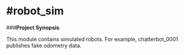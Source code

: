 #robot_sim
=====

###**Project Synopsis**

This module contains simulated robots.  For example, chatterbot_0001 publishes fake odometry data.
